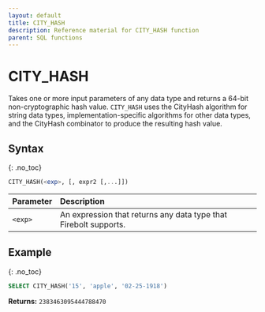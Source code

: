 ```yaml
---
layout: default
title: CITY_HASH
description: Reference material for CITY_HASH function
parent: SQL functions
---
```


# CITY_HASH

Takes one or more input parameters of any data type and returns a 64-bit non-cryptographic hash value. `CITY_HASH` uses the CityHash algorithm for string data types, implementation-specific algorithms for other data types, and the CityHash combinator to produce the resulting hash value.

## Syntax
{: .no_toc}

```sql
CITY_HASH(<exp>, [, expr2 [,...]])
```

| Parameter | Description                                                      |
| :--------- | :---------------------------------------------------------------- |
| `<exp>`   | An expression that returns any data type that Firebolt supports. |

## Example
{: .no_toc}

```sql
SELECT CITY_HASH('15', 'apple', '02-25-1918')
```

**Returns:** `2383463095444788470`
